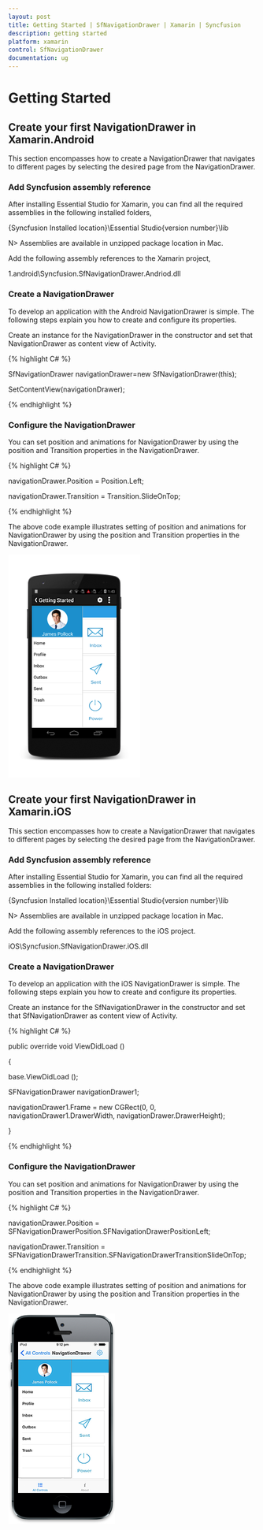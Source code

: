 ```yaml
---
layout: post
title: Getting Started | SfNavigationDrawer | Xamarin | Syncfusion
description: getting started
platform: xamarin
control: SfNavigationDrawer 
documentation: ug
---
```


# Getting Started

## Create your first NavigationDrawer in Xamarin.Android

This section encompasses how to create a NavigationDrawer that navigates to different pages by selecting the desired page from the NavigationDrawer.  



### Add Syncfusion assembly reference

After installing Essential Studio for Xamarin, you can find all the required assemblies in the following installed folders,

{Syncfusion Installed location}\Essential Studio\{version number}\lib




N> Assemblies are available in unzipped package location in Mac.

Add the following assembly references to the Xamarin project,

1.android\Syncfusion.SfNavigationDrawer.Andriod.dll



### Create a NavigationDrawer

To develop an application with the Android NavigationDrawer is simple. The following steps explain you how to create and 
configure its properties.

Create an instance for the NavigationDrawer in the constructor and set that NavigationDrawer as content view of Activity. 



{% highlight C# %}  

SfNavigationDrawer navigationDrawer=new SfNavigationDrawer(this);

SetContentView(navigationDrawer);

{% endhighlight %} 


### Configure the NavigationDrawer

You can set position and animations for NavigationDrawer by using the position and Transition properties in the NavigationDrawer. 

{% highlight C# %}  

navigationDrawer.Position = Position.Left;

navigationDrawer.Transition = Transition.SlideOnTop;

{% endhighlight %} 


The above code example illustrates setting of position and animations for NavigationDrawer by using the position and 
Transition properties in the NavigationDrawer.

![](Create-your-first-NavigationDrawer-in-XamarinAndro_images/img2.png)

## Create your first NavigationDrawer in Xamarin.iOS

This section encompasses how to create a NavigationDrawer that navigates to different pages by selecting the desired page from the NavigationDrawer.  

### Add Syncfusion assembly reference

After installing Essential Studio for Xamarin, you can find all the required assemblies in the following installed folders:

{Syncfusion Installed location}\Essential Studio\{version number}\lib




N> Assemblies are available in unzipped package location in Mac.

Add the following assembly references to the iOS project.

iOS\Syncfusion.SfNavigationDrawer.iOS.dll



### Create a NavigationDrawer

To develop an application with the iOS NavigationDrawer is simple. The following steps explain you how to create and configure its properties.

Create an instance for the SfNavigationDrawer in the constructor and set that SfNavigationDrawer as content view of Activity. 

{% highlight C# %}  

public override void ViewDidLoad ()

{

base.ViewDidLoad ();

SFNavigationDrawer navigationDrawer1;

navigationDrawer1.Frame = new CGRect(0, 0, navigationDrawer1.DrawerWidth, navigationDrawer.DrawerHeight);

} 

{% endhighlight %} 

### Configure the NavigationDrawer

You can set position and animations for NavigationDrawer by using the position and Transition properties in the NavigationDrawer. 

{% highlight C# %}  

navigationDrawer.Position = SFNavigationDrawerPosition.SFNavigationDrawerPositionLeft;

navigationDrawer.Transition = SFNavigationDrawerTransition.SFNavigationDrawerTransitionSlideOnTop; 

{% endhighlight %} 

The above code example illustrates setting of position and animations for NavigationDrawer by using the position and Transition properties in the NavigationDrawer.

![](Create-your-first-NavigationDrawer-in-XamariniOS_images/img2.png)



